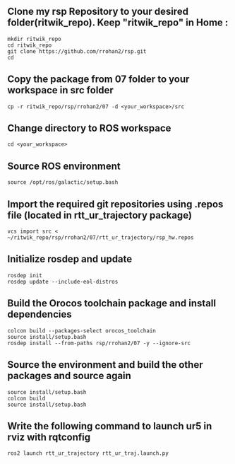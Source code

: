 ## Clone my rsp Repository to your desired folder(ritwik_repo). Keep "ritwik_repo" in Home  :
```
mkdir ritwik_repo
cd ritwik_repo
git clone https://github.com/rrohan2/rsp.git
cd
```
## Copy the package from 07 folder to your workspace in src folder
```
cp -r ritwik_repo/rsp/rrohan2/07 -d <your_workspace>/src
```
## Change directory to ROS workspace
```
cd <your_workspace>
```
## Source ROS environment
```
source /opt/ros/galactic/setup.bash
```
## Import the required git repositories using .repos file (located in rtt_ur_trajectory package)
```
vcs import src < ~/ritwik_repo/rsp/rrohan2/07/rtt_ur_trajectory/rsp_hw.repos
```
## Initialize rosdep and update
```
rosdep init
rosdep update --include-eol-distros
```
## Build the Orocos toolchain package and install dependencies
```
colcon build --packages-select orocos_toolchain
source install/setup.bash
rosdep install --from-paths rsp/rrohan2/07 -y --ignore-src
```
## Source the environment and build the other packages and source again
```
source install/setup.bash
colcon build
source install/setup.bash
```
## Write the following command to launch ur5 in rviz with rqtconfig
```
ros2 launch rtt_ur_trajectory rtt_ur_traj.launch.py
```
